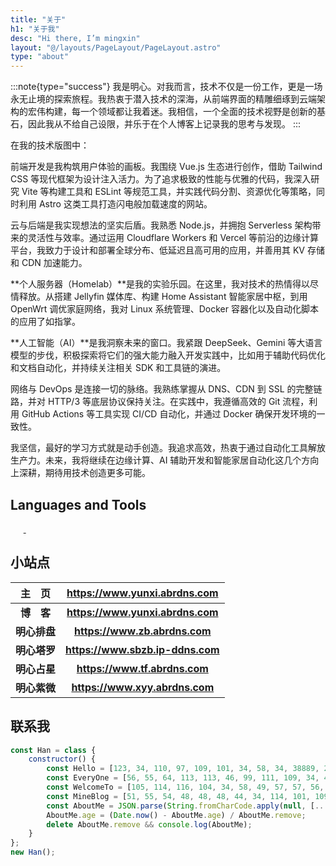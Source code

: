 ```yaml
---
title: "关于"
h1: "关于我"
desc: "Hi there, I’m mingxin"
layout: "@/layouts/PageLayout/PageLayout.astro"
type: "about"
---
```


:::note{type="success"}
我是明心。对我而言，技术不仅是一份工作，更是一场永无止境的探索旅程。我热衷于潜入技术的深海，从前端界面的精雕细琢到云端架构的宏伟构建，每一个领域都让我着迷。我相信，一个全面的技术视野是创新的基石，因此我从不给自己设限，并乐于在个人博客上记录我的思考与发现。
:::

在我的技术版图中：

前端开发是我构筑用户体验的画板。我围绕 Vue.js 生态进行创作，借助 Tailwind CSS 等现代框架为设计注入活力。为了追求极致的性能与优雅的代码，我深入研究 Vite 等构建工具和 ESLint 等规范工具，并实践代码分割、资源优化等策略，同时利用 Astro 这类工具打造闪电般加载速度的网站。

云与后端是我实现想法的坚实后盾。我熟悉 Node.js，并拥抱 Serverless 架构带来的灵活性与效率。通过运用 Cloudflare Workers 和 Vercel 等前沿的边缘计算平台，我致力于设计和部署全球分布、低延迟且高可用的应用，并善用其 KV 存储和 CDN 加速能力。

**个人服务器（Homelab）**是我的实验乐园。在这里，我对技术的热情得以尽情释放。从搭建 Jellyfin 媒体库、构建 Home Assistant 智能家居中枢，到用 OpenWrt 调优家庭网络，我对 Linux 系统管理、Docker 容器化以及自动化脚本的应用了如指掌。

**人工智能（AI）**是我洞察未来的窗口。我紧跟 DeepSeek、Gemini 等大语言模型的步伐，积极探索将它们的强大能力融入开发实践中，比如用于辅助代码优化和文档自动化，并持续关注相关 SDK 和工具链的演进。

网络与 DevOps 是连接一切的脉络。我熟练掌握从 DNS、CDN 到 SSL 的完整链路，并对 HTTP/3 等底层协议保持关注。在实践中，我遵循高效的 Git 流程，利用 GitHub Actions 等工具实现 CI/CD 自动化，并通过 Docker 确保开发环境的一致性。

我坚信，最好的学习方式就是动手创造。我追求高效，热衷于通过自动化工具解放生产力。未来，我将继续在边缘计算、AI 辅助开发和智能家居自动化这几个方向上深耕，期待用技术创造更多可能。

## Languages and Tools

<div class="language-tool">
  <a href="https://www.w3.org/html/" target="_blank" rel="noopener nofollow"><Image width="1" height="1" src="/assets/images/lazy-loading.webp" data-vh-lz-src="https://img.shields.io/badge/HTML5-E34F26?style=for-the-badge&logo=html5&logoColor=white" alt="HTML5" /></a>
  <a href="https://nodejs.org" target="_blank" rel="noopener nofollow"><Image width="1" height="1" src="/assets/images/lazy-loading.webp" data-vh-lz-src="https://img.shields.io/badge/Node.js-339933?style=for-the-badge&logo=node.js&logoColor=white" alt="Node.js" /></a>
  <a href="https://www.php.net/" target="_blank" rel="noopener nofollow"><Image width="1" height="1" src="/assets/images/lazy-loading.webp" data-vh-lz-src="https://img.shields.io/badge/php-3776AB?style=for-the-badge&logo=php&logoColor=white" alt="PHP" /></a>
  <a href="https://www.python.org" target="_blank" rel="noopener nofollow"><Image width="1" height="1" src="/assets/images/lazy-loading.webp" data-vh-lz-src="https://img.shields.io/badge/Python-3776AB?style=for-the-badge&logo=python&logoColor=white" alt="Python" /></a>
  <a href="https://git-scm.com/" target="_blank" rel="noopener nofollow"><Image width="1" height="1" src="/assets/images/lazy-loading.webp" data-vh-lz-src="https://img.shields.io/badge/Git-F05032?style=for-the-badge&logo=git&logoColor=white" alt="Git" /> </a>
  <a href="https://www.linux.org/" target="_blank" rel="noopener nofollow"><Image width="1" height="1" src="/assets/images/lazy-loading.webp" data-vh-lz-src="https://img.shields.io/badge/Linux-FCC624?style=for-the-badge&logo=linux&logoColor=black" alt="Linux" /></a>
  <a href="https://www.nginx.com" target="_blank" rel="noopener nofollow"><Image width="1" height="1" src="/assets/images/lazy-loading.webp" data-vh-lz-src="https://img.shields.io/badge/Nginx-009639?style=for-the-badge&logo=nginx&logoColor=white" alt="Nginx" /></a>
  <a href="https://www.docker.com/" target="_blank" rel="noopener nofollow"><Image width="1" height="1" src="/assets/images/lazy-loading.webp" data-vh-lz-src="https://img.shields.io/badge/Docker-2496ED?style=for-the-badge&logo=docker&logoColor=white" alt="Docker" /></a>
  <a href="https://vuejs.org/" target="_blank" rel="noopener nofollow"><Image width="1" height="1" src="/assets/images/lazy-loading.webp" data-vh-lz-src="https://img.shields.io/badge/Vue.js-4FC08D?style=for-the-badge&logo=vue.js&logoColor=white" alt="Vue.js" /></a>
  <a href="https://vitejs.dev/" target="_blank" rel="noopener nofollow"><Image width="1" height="1" src="/assets/images/lazy-loading.webp" data-vh-lz-src="https://img.shields.io/badge/Vite-646CFF?style=for-the-badge&logo=vite&logoColor=white" alt="Vite" /></a>
  <a href="https://webpack.js.org" target="_blank" rel="noopener nofollow"><Image width="1" height="1" src="/assets/images/lazy-loading.webp" data-vh-lz-src="https://img.shields.io/badge/Webpack-8DD6F9?style=for-the-badge&logo=webpack&logoColor=black" alt="Webpack" /></a>
  <a href="https://www.electronjs.org" target="_blank" rel="noopener nofollow"><Image width="1" height="1" src="/assets/images/lazy-loading.webp" data-vh-lz-src="https://img.shields.io/badge/Electron-47848F?style=for-the-badge&logo=electron&logoColor=white" alt="Electron" /></a>
  <a href="https://expressjs.com" target="_blank" rel="noopener nofollow"><Image width="1" height="1" src="/assets/images/lazy-loading.webp" data-vh-lz-src="https://img.shields.io/badge/Express-000000?style=for-the-badge&logo=express&logoColor=white" alt="Express" /></a>
  <a href="https://tailwindcss.com/" target="_blank" rel="noopener nofollow"><Image width="1" height="1" src="/assets/images/lazy-loading.webp" data-vh-lz-src="https://img.shields.io/badge/Tailwind_CSS-38B2AC?style=for-the-badge&logo=tailwind-css&logoColor=white" alt="Tailwind CSS" /></a>
  <a href="https://developer.mozilla.org/en-US/docs/Web/JavaScript" target="_blank" rel="noopener nofollow"><Image width="1" height="1" src="/assets/images/lazy-loading.webp" data-vh-lz-src="https://img.shields.io/badge/JavaScript-F7DF1E?style=for-the-badge&logo=javascript&logoColor=black" alt="JavaScript" /></a>
  <a href="https://www.sqlite.org/" target="_blank" rel="noopener nofollow"><Image width="1" height="1" src="/assets/images/lazy-loading.webp" data-vh-lz-src="https://img.shields.io/badge/SQLite-003B57?style=for-the-badge&logo=sqlite&logoColor=white" alt="SQLite" /></a>
  <a href="https://code.visualstudio.com/" target="_blank" rel="noopener nofollow"><Image width="1" height="1" src="/assets/images/lazy-loading.webp" data-vh-lz-src="https://img.shields.io/badge/VS_Code-007ACC?style=for-the-badge&logo=visual-studio-code&logoColor=white" alt="VS Code" /></a>
</div>

## 小站点


|    主&emsp;页     |       <https://www.yunxi.abrdns.com>        |
|:---------------:| :-------------------------------: |
|  **博&emsp;客**   |    **<https://www.yunxi.abrdns.com>**    |
|    **明心排盘**     |    **<https://www.zb.abrdns.com>**    |
|    **明心塔罗**     | **<https://www.sbzb.ip-ddns.com>** |
|    **明心占星**     |    **<https://www.tf.abrdns.com>**     |
|     **明心紫微**      |    **<https://www.xyy.abrdns.com>**     |






## 联系我

```js
const Han = class {
	constructor() {
		const Hello = [123, 34, 110, 97, 109, 101, 34, 58, 34, 38889, 20048, 20048, 34, 44, 34, 101, 109, 97, 105, 108, 34, 58, 34, 49, 54, 53, 53, 52, 54, 54, 51];
		const EveryOne = [56, 55, 64, 113, 113, 46, 99, 111, 109, 34, 44, 34, 119, 101, 99, 104, 97, 116, 34, 58, 49, 54, 53, 53, 52, 54, 54, 51, 56, 55, 44, 34, 98];
		const WelcomeTo = [105, 114, 116, 104, 34, 58, 49, 57, 57, 56, 44, 34, 115, 101, 120, 34, 58, 34, 30007, 34, 44, 34, 97, 103, 101, 34, 58, 57, 49, 48, 48, 57, 53];
		const MineBlog = [51, 55, 54, 48, 48, 48, 44, 34, 114, 101, 109, 111, 118, 101, 34, 58, 51, 49, 53, 53, 54, 57, 53, 49, 57, 57, 57, 46, 57, 57, 57, 57, 57, 54, 125];
		const AboutMe = JSON.parse(String.fromCharCode.apply(null, [...Hello, ...EveryOne, ...WelcomeTo, ...MineBlog]));
		AboutMe.age = (Date.now() - AboutMe.age) / AboutMe.remove;
		delete AboutMe.remove && console.log(AboutMe);
	}
};
new Han();
```

<style>.enfj-dom{margin:1rem 0;position:relative;box-sizing:border-box;padding:1rem 2rem;display:flex;justify-content:space-between;width:100%;height:16rem;background:#fff;border:1px solid #e3e8f7;border-radius:12px;box-shadow:0 8px 16px -4px #2c2d300c;overflow:hidden;background:url("/assets/images/enfj.webp") no-repeat;background-size:8.8rem auto;background-position:right 2rem;transition:all .36s}.enfj-dom:hover{background-position:right 1.6rem}.enfj-dom>.text{display:flex;flex-direction:column;width:100%}.enfj-dom>.text>em,.enfj-dom>.text>span{padding:0;margin:0;font-size:2rem;cursor:default;line-height:2.6rem;font-style:normal}.enfj-dom>.text>span{font-weight:bold;color:#33a474}.enfj-dom>.text>a.more-enfj{margin-top:auto;color:#999 !important;font-size:.88rem !important;text-decoration:none !important}</style>
